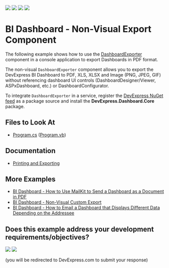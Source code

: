 <!-- default badges list -->
![](https://img.shields.io/endpoint?url=https://codecentral.devexpress.com/api/v1/VersionRange/415656453/24.2.1%2B)
[![](https://img.shields.io/badge/Open_in_DevExpress_Support_Center-FF7200?style=flat-square&logo=DevExpress&logoColor=white)](https://supportcenter.devexpress.com/ticket/details/T1035503)
[![](https://img.shields.io/badge/📖_How_to_use_DevExpress_Examples-e9f6fc?style=flat-square)](https://docs.devexpress.com/GeneralInformation/403183)
[![](https://img.shields.io/badge/💬_Leave_Feedback-feecdd?style=flat-square)](#does-this-example-address-your-development-requirementsobjectives)
<!-- default badges end -->
<!--
A repository template for creating new examples.
-->

# BI Dashboard -  Non-Visual Export Component

The following example shows how to use the [DashboardExporter](https://docs.devexpress.com/Dashboard/DevExpress.DashboardCommon.DashboardExporter) component in a console application to export Dashboards in PDF format.   

The non-visual `DashboardExporter` component allows you to export the DevExpress BI Dashboard to PDF, XLS, XLSX and Image (PNG, JPEG, GIF) without referencing dashboard UI controls (DashboardDesigner/Viewer, ASPxDashboard, etc.) or DashboardConfigurator.

To integrate `DashboardExporter` in a service, register the [DevExpress NuGet feed](https://docs.devexpress.com/GeneralInformation/116698/installation/install-devexpress-controls-using-nuget-packages/setup-visual-studios-nuget-package-manager) as a package source and install the **DevExpress.Dashboard.Core** package.

<!-- default file list -->

## Files to Look At

- [Program.cs](./CS/DashboardExporter/Program.cs) ([Program.vb](./VB/DashboardExporter/Program.vb))


<!-- default file list end --> 

## Documentation

- [Printing and Exporting](https://docs.devexpress.com/Dashboard/15181/common-features/printing-and-exporting)

## More Examples

-  [BI Dashboard - How to Use MailKit to Send a Dashboard as a Document in PDF](https://github.com/DevExpress-Examples/bi-dashboard-mailkit-export)
- [BI Dashboard - Non-Visual Custom Export](https://github.com/DevExpress-Examples/bi-dashboard-non-visual-custom-export)
-  [BI Dashboard - How to Email a Dashboard that Displays Different Data Depending on the Addressee](https://github.com/DevExpress-Examples/bi-dashboard-mailkit-export-console-app)
<!-- feedback -->
## Does this example address your development requirements/objectives?

[<img src="https://www.devexpress.com/support/examples/i/yes-button.svg"/>](https://www.devexpress.com/support/examples/survey.xml?utm_source=github&utm_campaign=bi-dashboard-non-visual-exporter&~~~was_helpful=yes) [<img src="https://www.devexpress.com/support/examples/i/no-button.svg"/>](https://www.devexpress.com/support/examples/survey.xml?utm_source=github&utm_campaign=bi-dashboard-non-visual-exporter&~~~was_helpful=no)

(you will be redirected to DevExpress.com to submit your response)
<!-- feedback end -->
